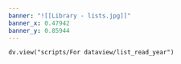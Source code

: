 ```yaml
---
banner: "![[Library - lists.jpg]]"
banner_x: 0.47942
banner_y: 0.85944
---
```


```dataviewjs
dv.view("scripts/For dataview/list_read_year")
```